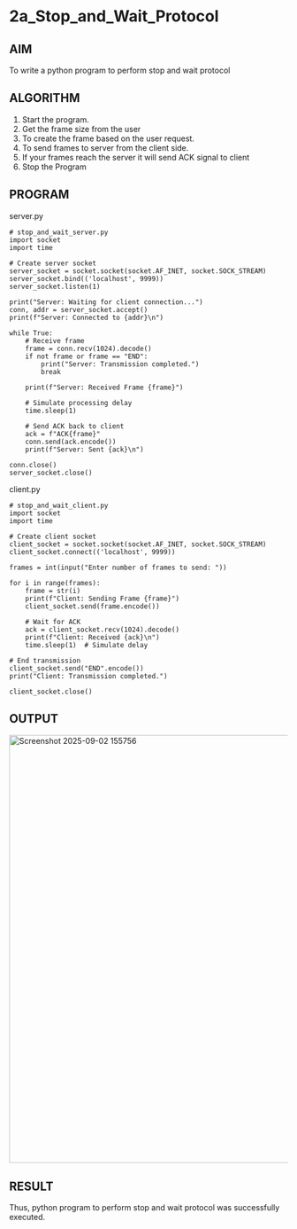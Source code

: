 # 2a_Stop_and_Wait_Protocol
## AIM 
To write a python program to perform stop and wait protocol
## ALGORITHM
1. Start the program.
2. Get the frame size from the user
3. To create the frame based on the user request.
4. To send frames to server from the client side.
5. If your frames reach the server it will send ACK signal to client
6. Stop the Program
## PROGRAM
server.py
```
# stop_and_wait_server.py
import socket
import time

# Create server socket
server_socket = socket.socket(socket.AF_INET, socket.SOCK_STREAM)
server_socket.bind(('localhost', 9999))
server_socket.listen(1)

print("Server: Waiting for client connection...")
conn, addr = server_socket.accept()
print(f"Server: Connected to {addr}\n")

while True:
    # Receive frame
    frame = conn.recv(1024).decode()
    if not frame or frame == "END":
        print("Server: Transmission completed.")
        break

    print(f"Server: Received Frame {frame}")

    # Simulate processing delay
    time.sleep(1)

    # Send ACK back to client
    ack = f"ACK{frame}"
    conn.send(ack.encode())
    print(f"Server: Sent {ack}\n")

conn.close()
server_socket.close()
```
client.py
```
# stop_and_wait_client.py
import socket
import time

# Create client socket
client_socket = socket.socket(socket.AF_INET, socket.SOCK_STREAM)
client_socket.connect(('localhost', 9999))

frames = int(input("Enter number of frames to send: "))

for i in range(frames):
    frame = str(i)
    print(f"Client: Sending Frame {frame}")
    client_socket.send(frame.encode())

    # Wait for ACK
    ack = client_socket.recv(1024).decode()
    print(f"Client: Received {ack}\n")
    time.sleep(1)  # Simulate delay

# End transmission
client_socket.send("END".encode())
print("Client: Transmission completed.")

client_socket.close()
```
## OUTPUT
<img width="1671" height="772" alt="Screenshot 2025-09-02 155756" src="https://github.com/user-attachments/assets/83c3c4c1-e074-41ad-8e68-a746188e545d" />

## RESULT
Thus, python program to perform stop and wait protocol was successfully executed.
